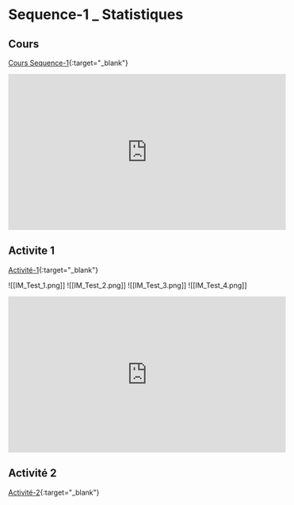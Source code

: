 # Sequence-1 _ Statistiques

## Cours

[Cours Sequence-1](./2_Seq1_Co.pdf){:target="_blank"}

<iframe width="560" height="315" src="https://www.youtube.com/embed/Q_3eJ2FxvZc?si=yxMsNmG_EoUAjhk5" title="YouTube video player" frameborder="0" allow="accelerometer; autoplay; clipboard-write; encrypted-media; gyroscope; picture-in-picture; web-share" allowfullscreen></iframe>


## Activite 1



[Activité-1](./2_Seq1_Act1.pdf){:target="_blank"}

![[IM_Test_1.png]]
![[IM_Test_2.png]]
![[IM_Test_3.png]]
![[IM_Test_4.png]]


<iframe width="560" height="315" src="https://www.youtube.com/embed/DCanko5Xhys?si=NkmEyyYd0jY-B2HV" title="YouTube video player" frameborder="0" allow="accelerometer; autoplay; clipboard-write; encrypted-media; gyroscope; picture-in-picture; web-share" allowfullscreen></iframe>

## Activité 2

[Activité-2](./2_Seq1_Act2.pdf){:target="_blank"}
